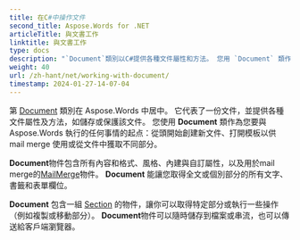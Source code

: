```yaml
---
title: 在C#中操作文件
second_title: Aspose.Words for .NET
articleTitle: 與文書工作
linktitle: 與文書工作
type: docs
description: "`Document`類別以C#提供各種文件屬性和方法。 您用 `Document` 類作為您想要在 .NET 中使用 Aspose.Words 的開始點。 `Document``物件可儲存於檔案或流中，也可以傳輸至瀏覽器。"
weight: 40
url: /zh-hant/net/working-with-document/
timestamp: 2024-01-27-14-07-04
---
```


第 [Document](https://reference.aspose.com/words/net/aspose.words/document/) 類別在 Aspose.Words 中居中。 它代表了一份文件，並提供各種文件屬性及方法，如儲存或保護該文件。 您使用 **Document** 類作為您要與 Aspose.Words 執行的任何事情的起点：從頭開始創建新文件、打開模板以供 mail merge 使用或從文件中獲取不同部分。

**Document**物件包含所有內容和格式、風格、內建與自訂屬性，以及用於mail merge的[MailMerge](https://reference.aspose.com/words/net/aspose.words.mailmerging/mailmerge/)物件。 **Document** 能讓您取得全文或個別部分的所有文字、書籤和表單欄位。

**Document** 包含一組 [Section](https://reference.aspose.com/words/net/aspose.words/section/) 的物件，讓你可以取得特定部分或執行一些操作（例如複製或移動部分）。 **Document**物件可以隨時儲存到檔案或串流，也可以傳送給客戶端瀏覽器。
